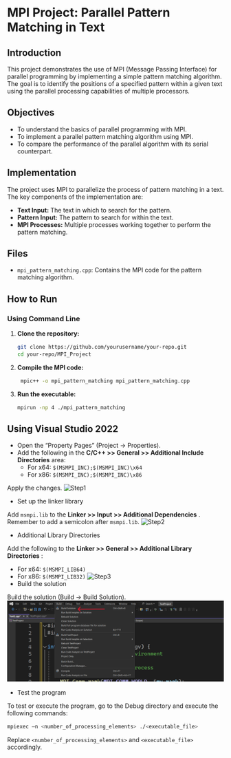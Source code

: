 
# MPI Project: Parallel Pattern Matching in Text

## Introduction
This project demonstrates the use of MPI (Message Passing Interface) for parallel programming by implementing a simple pattern matching algorithm. The goal is to identify the positions of a specified pattern within a given text using the parallel processing capabilities of multiple processors.

## Objectives
- To understand the basics of parallel programming with MPI.
- To implement a parallel pattern matching algorithm using MPI.
- To compare the performance of the parallel algorithm with its serial counterpart.

## Implementation
The project uses MPI to parallelize the process of pattern matching in a text. The key components of the implementation are:

- **Text Input:** The text in which to search for the pattern.
- **Pattern Input:** The pattern to search for within the text.
- **MPI Processes:** Multiple processes working together to perform the pattern matching.

## Files
- `mpi_pattern_matching.cpp`: Contains the MPI code for the pattern matching algorithm.

## How to Run

### Using Command Line
1. **Clone the repository:**
   ```sh
   git clone https://github.com/yourusername/your-repo.git
   cd your-repo/MPI_Project
2. **Compile the MPI code:**
   ```sh
    mpic++ -o mpi_pattern_matching mpi_pattern_matching.cpp
   ```
3. **Run the executable:**
   ```sh
   mpirun -np 4 ./mpi_pattern_matching
   ```

## Using Visual Studio 2022

- Open the “Property Pages” (Project -> Properties).
- Add the following in the **C/C++ >> General >> Additional Include Directories** area:
  - For x64: `$(MSMPI_INC);$(MSMPI_INC)\x64`
  - For x86: `$(MSMPI_INC);$(MSMPI_INC)\x86`

Apply the changes.
![Step1](https://github.com/kartabyakrishna/KartabyaKrishna/blob/main/Assets/mpi-setup/step1.gif)

- Set up the linker library

Add `msmpi.lib` to the **Linker >> Input >> Additional Dependencies** . Remember to add a semicolon after `msmpi.lib`.
![Step2](https://github.com/kartabyakrishna/KartabyaKrishna/blob/main/Assets/mpi-setup/step2.gif)

- Additional Library Directories

Add the following to the **Linker >> General >> Additional Library Directories** :
- For x64: `$(MSMPI_LIB64)`
- For x86: `$(MSMPI_LIB32)`
![Step3](https://github.com/kartabyakrishna/KartabyaKrishna/blob/main/Assets/mpi-setup/step3.gif)
- Build the solution

Build the solution (Build -> Build Solution).
![Build Solution](https://github.com/kartabyakrishna/KartabyaKrishna/blob/main/Assets/mpi-setup/build%20Soln.png)

- Test the program

To test or execute the program, go to the Debug directory and execute the following commands:

```bash
mpiexec –n <number_of_processing_elements> ./<executable_file>
```

Replace `<number_of_processing_elements>` and `<executable_file>` accordingly.
